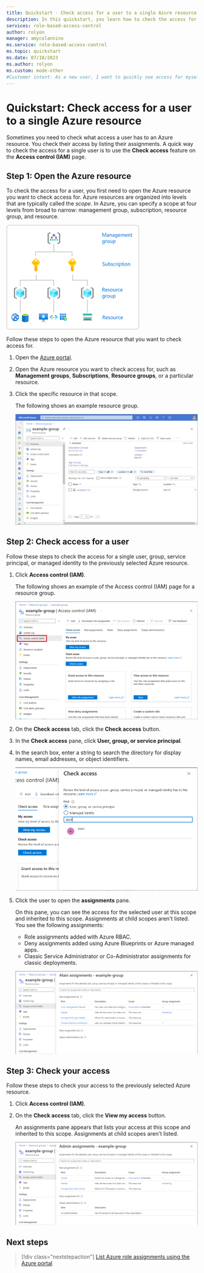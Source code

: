 ```yaml
---
title: Quickstart - Check access for a user to a single Azure resource - Azure RBAC
description: In this quickstart, you learn how to check the access for yourself or another user to an Azure resource using the Azure portal and Azure role-based access control (Azure RBAC).
services: role-based-access-control
author: rolyon
manager: amycolannino
ms.service: role-based-access-control
ms.topic: quickstart
ms.date: 07/18/2023
ms.author: rolyon
ms.custom: mode-other
#Customer intent: As a new user, I want to quickly see access for myself, user, group, or application, to make sure they have the appropriate permissions.
---
```


# Quickstart: Check access for a user to a single Azure resource

Sometimes you need to check what access a user has to an Azure resource. You check their access by listing their assignments. A quick way to check the access for a single user is to use the **Check access** feature on the **Access control (IAM)** page.

## Step 1: Open the Azure resource

To check the access for a user, you first need to open the Azure resource you want to check access for. Azure resources are organized into levels that are typically called the *scope*. In Azure, you can specify a scope at four levels from broad to narrow: management group, subscription, resource group, and resource.

![Diagram that shows scope levels for Azure RBAC.](../../includes/role-based-access-control/media/scope-levels.png)

Follow these steps to open the Azure resource that you want to check access for.

1. Open the [Azure portal](https://portal.azure.com).

1. Open the Azure resource you want to check access for, such as **Management groups**, **Subscriptions**, **Resource groups**, or a particular resource.

1. Click the specific resource in that scope.

    The following shows an example resource group.

    ![Screenshot of resource group overview.](./media/shared/rg-overview.png)

## Step 2: Check access for a user

Follow these steps to check the access for a single user, group, service principal, or managed identity to the previously selected Azure resource.

1. Click **Access control (IAM)**.

    The following shows an example of the Access control (IAM) page for a resource group.

    ![Screenshot of resource group access control and Check access tab.](./media/shared/rg-access-control.png)

1. On the **Check access** tab, click the **Check access** button.

1. In the **Check access** pane, click **User, group, or service principal**.

1. In the search box, enter a string to search the directory for display names, email addresses, or object identifiers.

    ![Screenshot of Check access select list.](./media/shared/rg-check-access-select.png)

1. Click the user to open the **assignments** pane.

    On this pane, you can see the access for the selected user at this scope and inherited to this scope. Assignments at child scopes aren't listed. You see the following assignments:

    - Role assignments added with Azure RBAC.
    - Deny assignments added using Azure Blueprints or Azure managed apps.
    - Classic Service Administrator or Co-Administrator assignments for classic deployments. 

    ![Screenshot of role and deny assignments pane for a user.](./media/shared/rg-check-access-assignments-user.png)

## Step 3: Check your access

Follow these steps to check your access to the previously selected Azure resource.

1. Click **Access control (IAM)**.

1. On the **Check access** tab, click the **View my access** button.

    An assignments pane appears that lists your access at this scope and inherited to this scope. Assignments at child scopes aren't listed.

    ![Screenshot of role and deny assignments pane.](./media/check-access/rg-check-access-assignments.png)

## Next steps

> [!div class="nextstepaction"]
> [List Azure role assignments using the Azure portal](role-assignments-list-portal.md)
